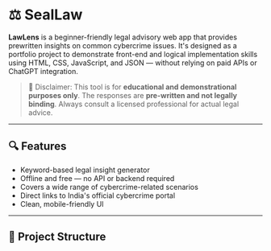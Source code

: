# ⚖️ SealLaw

**LawLens** is a beginner-friendly legal advisory web app that provides prewritten insights on common cybercrime issues. It's designed as a portfolio project to demonstrate front-end and logical implementation skills using HTML, CSS, JavaScript, and JSON — without relying on paid APIs or ChatGPT integration.

> 📌 Disclaimer: This tool is for **educational and demonstrational purposes only**. The responses are **pre-written and not legally binding**. Always consult a licensed professional for actual legal advice.

---

## 🔍 Features

- Keyword-based legal insight generator
- Offline and free — no API or backend required
- Covers a wide range of cybercrime-related scenarios
- Direct links to India's official cybercrime portal
- Clean, mobile-friendly UI

---

## 📂 Project Structure

